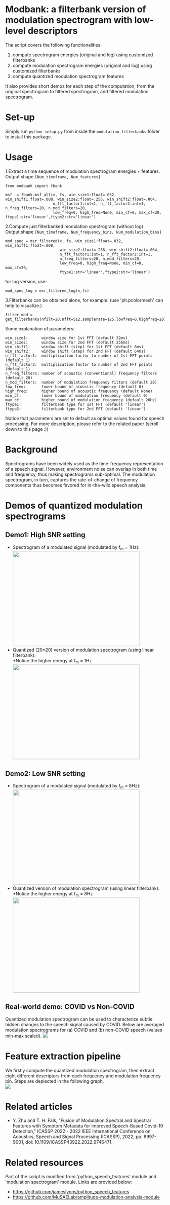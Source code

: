 # Modbank: a filterbank version of modulation spectrogram with low-level descriptors

The script covers the following functionalities:
1) compute spectrogram energies (original and log) using customized filterbanks
2) compute modulation spectrogram energies (original and log) using customized filterbanks
3) compute quantized modulation spectrogram features

It also provides short demos for each step of the computation, from the original spectrogram to filtered spectrogram, and filtered modulation spectrogram. <br />

# Set-up
Simply run
`python setup.py` from inside the `modulation_filterbanks` folder to install this package.



# Usage
1.Extract a time sequence of modulation spectrogram energies + features.  <br />
Output shape `[Num_timeframe, Num_features]`
```
from modbank import fbank

msf  = fbank.msf_all(x, fs, win_size1:float=.032, win_shift1:float=.008, win_size2:float=.256, win_shift2:float=.064,
                     n_fft_factor1:int=1, n_fft_factor2:int=1, n_freq_filters=20, n_mod_filters=20,
                     low_freq=0, high_freq=None, min_cf=0, max_cf=20, ftype1:str='linear',ftype2:str='linear')
```
2.Compute just filterbanked modulation spectrogram (without log) <br />
Output shape `[Num_timeframe, Num_frequency_bins, Num_modulation_bins]`
```
mod_spec = msr_filtered(x, fs, win_size1:float=.032, win_shift1:float=.008, 
                        win_size2:float=.256, win_shift2:float=.064,
                        n_fft_factor1:int=1, n_fft_factor2:int=1,
                        n_freq_filters=20, n_mod_filters=20,
                        low_freq=0, high_freq=None, min_cf=0, max_cf=20,
                        ftype1:str='linear',ftype2:str='linear')
```
for log version, use:
```
mod_spec_log = msr_filtered_log(x,fs)
```
3.Filterbanks can be obtained alone, for example: (use 'plt.pcolormesh' can help to visualize.)
```
filter_mod = get_filterbanks(nfilt=20,nfft=512,samplerate=125,lowfreq=0,highfreq=20)
```

Some explanation of parameters:
```
win_size1:      window size for 1st FFT (default 32ms)
win_size2:      window size for 2nd FFT (default 256ms)
win_shift1:     window shift (step) for 1st FFT (default 8ms)
win_shift2:     window shift (step) for 2nd FFT (default 64ms)
n_fft_factor1:  multiplication factor to number of 1st FFT points (default 1)
n_fft_factor2:  multiplication factor to number of 2nd FFT points (default 1)
n_freq_filters: number of acoustic (conventional) frequency filters (default 20)
n_mod_filters:  number of modulation frequency filters (default 20)
low_freq:       lower bound of acoustic frequency (default 0)
high_freq:      higher bound of acoustic frequency (default None)
min_cf:         lower bound of modulation frequency (default 0)
max_cf:         higher bound of modulation frequency (default 20Hz)
ftype1:         filterbank type for 1st FFT (default 'linear')
ftype2:         filterbank type for 2nd FFT (default 'linear')
```
Notice that parameters are set to default as optimal values found for speech processing. For more description, please refer to the related paper (scroll down to this page :))

# Background
Spectrograms have been widely used as the time-frequency representation of a speech signal. However, environment noise can overlap in both time and frequency, thus making spectrograms sub-optimal. The modulation spectrogram, in turn, captures the rate-of-change of frequency components thus becomes favored for in-the-wild speech analysis.

# Demos of quantized modulation spectrograms
## Demo1: High SNR setting<br />
- Spectrogram of a modulated signal (modulated by f<sub>m</sub> = 1Hz):<br />
<img src="./docs/demo1_spec.png" width="400" height="300"><br />
- Quantized (20\*20) version of modulation spectrogram (using linear filterbank):<br />
*Notice the higher energy at f<sub>m</sub> = 1Hz<br />
<img src="./docs/demo1_mod.png" width="400" height="300"><br />


## Demo2: Low SNR setting<br />
- Spectrogram of a modulated signal (modulated by f<sub>m</sub> = 8Hz):<br />
<img src="./docs/demo2_spec.png" width="400" height="300"><br />
- Quantized version of modulation spectrogram (using linear filterbank):<br />
*Notice the higher energy at f<sub>m</sub> = 8Hz<br />
<img src="./docs/demo2_mod.png" width="400" height="300"><br />

## Real-world demo: COVID vs Non-COVID<br />
Quantized modulation spectrogram can be used to characterize subtle hidden changes to the speech signal caused by COVID. Below are averaged modulation spectrograms for (a) COVID and (b) non-COVID speech (values min-max scaled).
<img src="./docs/covid.PNG"><br />

# Feature extraction pipeline
We firstly compute the quantized modulation spectrogram, then extract eight different descriptors from each frequency and modulation frequency bin. Steps are depiected in the following graph.<br />
<img src="./docs/msf.PNG" ><br />

# Related articles
- Y. Zhu and T. H. Falk, "Fusion of Modulation Spectral and Spectral Features with Symptom Metadata for Improved Speech-Based Covid-19 Detection," ICASSP 2022 - 2022 IEEE International Conference on Acoustics, Speech and Signal Processing (ICASSP), 2022, pp. 8997-9001, doi: 10.1109/ICASSP43922.2022.9746471.

# Related resources
Part of the script is modified from 'python_speech_features' module and 'modulation spectrogram' module. Links are provided below:
- https://github.com/jameslyons/python_speech_features
- https://github.com/MuSAELab/amplitude-modulation-analysis-module
